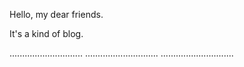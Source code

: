 Hello, my dear friends.

It's a kind of blog.

.............................
.............................
.............................
